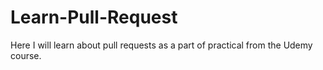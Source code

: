 # Learn-Pull-Request
Here I will learn about pull requests as a part of practical from the Udemy course.
